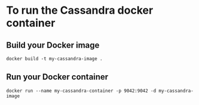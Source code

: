 # To run the Cassandra docker container

## Build your Docker image

`docker build -t my-cassandra-image .`

## Run your Docker container

`docker run --name my-cassandra-container -p 9042:9042 -d my-cassandra-image`
